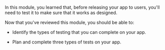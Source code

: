 In this module, you learned that, before releasing your app to users, you'll need to test it to make sure that it works as designed.

Now that you've reviewed this module, you should be able to:

-   Identify the types of testing that you can complete on your app.

-   Plan and complete three types of tests on your app.
